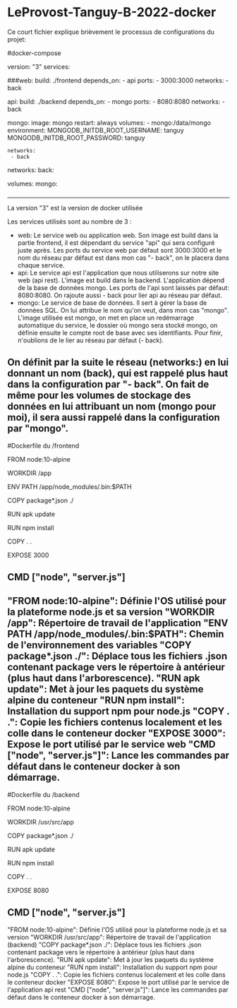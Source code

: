 # LeProvost-Tanguy-B-2022-docker

Ce court fichier explique brièvement le processus de configurations du projet: 

#docker-compose 

version: "3"
services:


  ###web:
    build: ./frontend
    depends_on:
      - api
    ports:
      - 3000:3000
    networks:
      - back


  api:
    build: ./backend
    depends_on:
      - mongo
    ports:
      - 8080:8080
    networks: 
     - back


  mongo:
    image: mongo
    restart: always
    volumes: 
      - mongo:/data/mongo
    environment: 
      MONGODB_INITDB_ROOT_USERNAME: tanguy
      MONGODB_INITDB_ROOT_PASSWORD: tanguy

    networks: 
     - back

networks:
  back:

volumes: 
  mongo:
  ###

---------------------------------------------------------------------------------------------------------------------------------------------------------------------

La version "3" est la version de docker utilisée

Les services utilisés sont au nombre de 3 : 

* web: Le service web ou application web. Son image est build dans la partie frontend, il est dépendant du service "api" qui sera configuré juste après. Les ports du service web par défaut sont 3000:3000 et le nom du réseau par défaut est dans mon cas "- back", on le placera dans chaque service.
* api: Le service api est l'application que nous utiliserons sur notre site web (api rest). L'image est build dans le backend. L'application dépend de la base de données mongo. Les ports de l'api sont laissés par défaut: 8080:8080. On rajoute aussi - back pour lier api au réseau par défaut.
* mongo: Le service de base de données. Il sert à gérer la base de données SQL. On lui attribue le nom qu'on veut, dans mon cas "mongo". L'image utilisée est mongo, on met en place un redémarrage automatique du service, le dossier où mongo sera stocké mongo, on définie ensuite le compte root de base avec ses identifiants. Pour finir, n'oublions de le lier au réseau par défaut (- back).

On définit par la suite le réseau (networks:) en lui donnant un nom (back), qui est rappelé plus haut dans la configuration par "- back".
On fait de même pour les volumes de stockage des données en lui attribuant un nom (mongo pour moi), il sera aussi rappelé dans la configuration par "mongo".
---------------------------------------------------------------------------------------------------------------------------------------------------------------------

#Dockerfile du /frontend


FROM node:10-alpine

WORKDIR /app

ENV PATH /app/node_modules/.bin:$PATH

COPY package*.json ./

RUN apk update

RUN npm install

COPY . .

EXPOSE 3000

CMD ["node", "server.js"]
---------------------------------------------------------------------------------------------------------------------------------------------------------------------

"FROM node:10-alpine": Définie l'OS utilisé pour la plateforme node.js et sa version
"WORKDIR /app": Répertoire de travail de l'application
"ENV PATH /app/node_modules/.bin:$PATH": Chemin de l'environnement des variables
"COPY package*.json ./": Déplace tous les fichiers .json contenant package vers le répertoire à antérieur (plus haut dans l'arborescence).
"RUN apk update": Met à jour les paquets du système alpine du conteneur
"RUN npm install": Installation du support npm pour node.js
"COPY . .": Copie les fichiers contenus localement et les colle dans le conteneur docker
"EXPOSE 3000": Expose le port utilisé par le service web
"CMD ["node", "server.js"]": Lance les commandes par défaut dans le conteneur docker à son démarrage.
---------------------------------------------------------------------------------------------------------------------------------------------------------------------

#Dockerfile du /backend


FROM node:10-alpine

WORKDIR /usr/src/app

COPY package*.json ./

RUN apk update

RUN npm install

COPY . .

EXPOSE 8080

CMD ["node", "server.js"]
---------------------------------------------------------------------------------------------------------------------------------------------------------------------


"FROM node:10-alpine": Définie l'OS utilisé pour la plateforme node.js et sa version
"WORKDIR /usr/src/app": Répertoire de travail de l'application (backend)
"COPY package*.json ./": Déplace tous les fichiers .json contenant package vers le répertoire à antérieur (plus haut dans l'arborescence).
"RUN apk update": Met à jour les paquets du système alpine du conteneur
"RUN npm install": Installation du support npm pour node.js
"COPY . .": Copie les fichiers contenus localement et les colle dans le conteneur docker
"EXPOSE 8080": Expose le port utilisé par le service de l'application api rest
"CMD ["node", "server.js"]": Lance les commandes par défaut dans le conteneur docker à son démarrage.

